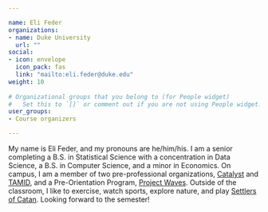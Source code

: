 ```yaml
---

name: Eli Feder
organizations:
- name: Duke University
  url: ""
social:
- icon: envelope
  icon_pack: fas
  link: "mailto:eli.feder@duke.edu"
weight: 10
  
# Organizational groups that you belong to (for People widget)
#   Set this to `[]` or comment out if you are not using People widget.  
user_groups:
- Course organizers

---
```


My name is Eli Feder, and my pronouns are he/him/his. I am a senior completing a B.S. in Statistical Science with a concentration in Data Science, a B.S. in Computer Science, and a minor in Economics. On campus, I am a member of two pre-professional organizations, [Catalyst](https://dukecatalyst.com) and [TAMID](https://www.tamidatduke.org), and a Pre-Orientation Program, [Project Waves](https://studentaffairs.duke.edu/new-students/preorientation-programs/project-waves). Outside of the classroom, I like to exercise, watch sports, explore nature, and play [Settlers of Catan](https://www.catan.com). Looking forward to the semester!

